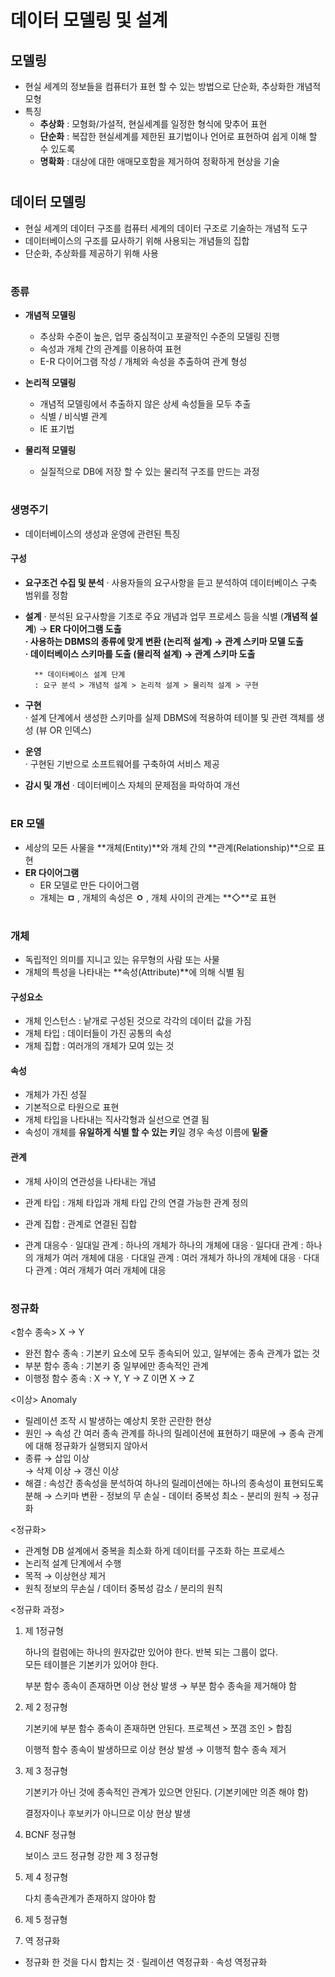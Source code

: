 # 데이터 모델링 및 설계

 ## 모델링 
   - 현실 세계의 정보들을 컴퓨터가 표현 할 수 있는 방법으로 단순화, 추상화한 개념적 모형
   - 특징     
     - **추상화** : 모형화/가설적, 현실세계를 일정한 형식에 맞추어 표현    
     - **단순화** : 복잡한 현실세계를 제한된 표기법이나 언어로 표현하여 쉽게 이해 할 수 있도록    
     - **명확화** : 대상에 대한 애매모호함을 제거하여 정확하게 현상을 기술    
#
## 데이터 모델링
  - 현실 세계의 데이터 구조를 컴퓨터 세계의 데이터 구조로 기술하는 개념적 도구 
  - 데이터베이스의 구조를 묘사하기 위해 사용되는 개념들의 집합 
  - 단순화, 추상화를 제공하기 위해 사용 
#  
  ### 종류  
   - **개념적 모델링** 
      - 추상화 수준이 높은, 업무 중심적이고 포괄적인 수준의 모델링 진행 
	  - 속성과 개체 간의 관계를 이용하여 표현
	  - E-R 다이어그램 작성 / 개체와 속성을 추출하여 관계 형성 
	  
   - **논리적 모델링** 
      - 개념적 모델링에서 추출하지 않은 상세 속성들을 모두 추출
      - 식별 / 비식별 관계 
      - IE 표기법 
      
   - **물리적 모델링** 
      - 실질적으로 DB에 저장 할 수 있는 물리적 구조를 만드는 과정 
 
#
 ### 생명주기    
   - 데이터베이스의 생성과 운영에 관련된 특징 
 
   #### 구성 
   - **요구조건 수집 및 분석** 
       · 사용자들의 요구사항을 듣고 분석하여 데이터베이스 구축 범위를 정함
       
   - **설계** 
       · 분석된 요구사항을 기초로 주요 개념과 업무 프로세스 등을 식별 (**개념적 설계**) → **ER 다이어그램 도출   
       · 사용하는 DBMS의 종류에 맞게 변환 (**논리적 설계**) → **관계 스키마 모델** 도출   
       · 데이터베이스 스키마를 도출 (**물리적 설계**) → **관계 스키마** 도출**
       
           ** 데이터베이스 설계 단계
	       : 요구 분석 > 개념적 설계 > 논리적 설계 > 물리적 설계 > 구현 
       
   - **구현**   
       · 설계 단계에서 생성한 스키마를 실제 DBMS에 적용하여 테이블 및 관련 객체를 생성 (뷰 OR 인덱스)
       
   - **운영**    
       · 구현된  기반으로 소프트웨어를 구축하여 서비스 제공 
       
   - **감시 및 개선**
       · 데이터베이스 자체의 문제점을 파악하여 개선 
   
#   
### ER 모델
 - 세상의 모든 사물을 **개체(Entity)**와 개체 간의 **관계(Relationship)**으로 표현
 - **ER 다이어그램** 
   - ER 모델로 만든 다이어그램 
   - 개체는 **ㅁ** , 개체의 속성은 **ㅇ** ,  개체 사이의 관계는 **◇**로 표현

#
### 개체 
  - 독립적인 의미를 지니고 있는 유무형의 사람 또는 사물 
  - 개체의 특성을 나타내는 **속성(Attribute)**에 의해 식별 됨
  
  #### 구성요소 
   - 개체 인스턴스 : 낱개로 구성된 것으로 각각의 데이터 값을 가짐 
   - 개체 타입 : 데이터들이 가진 공통의 속성
   - 개체 집합 : 여러개의 개체가 모여 있는 것 
   
  #### 속성 
   - 개체가 가진 성질 
   - 기본적으로 타원으로 표현 
   - 개체 타입을 나타내는 직사각형과 실선으로 연결 됨 
   - 속성이 개체를 **유일하게 식별 할 수 있는 키**일 경우 속성 이름에 **밑줄** 
  
  #### 관계 
   - 개체 사이의 연관성을 나타내는 개념 
   - 관계 타입 : 개체 타입과 개체 타입 간의 연결 가능한 관계 정의 
   - 관계 집합 : 관계로 연결된 집합
   
   - 관계 대응수 
     · 일대일 관계 : 하나의 개체가 하나의 개체에 대응 
     · 일다대 관계 : 하나의 개체가 여러 개체에 대응 
     · 다대일 관계 : 여러 개체가 하나의 개체에 대응 
     · 다대다 관계 : 여러 개체가 여러 개체에 대응 
   
   
#
### 정규화

<함수 종속> 
   X → Y 
   
   - 완전 함수 종속 : 기본키 요소에 모두 종속되어 있고, 일부에는 종속 관계가 없는 것 
   - 부분 함수 종속 : 기본키 중 일부에만 종속적인 관계 
   - 이행정 함수 종속 : X → Y, Y → Z 이면 X → Z 
   
   
<이상> Anomaly 
 - 릴레이션 조작 시 발생하는 예상치 못한 곤란한 현상 
 - 원인 
   → 속성 간 여러 종속 관계를 하나의 릴레이션에 표현하기 때문에 
   → 종속 관계에 대해 정규화가 실행되지 않아서 
 - 종류 
   → 삽입 이상   
   → 삭제 이상
   → 갱신 이상 
 - 해결 : 속성간 종속성을 분석하여 하나의 릴레이션에는 하나의 종속성이 표현되도록 분해
        → 스키마 변환 
          - 정보의 무 손실 
          - 데이터 중복성 최소
          - 분리의 원칙 → 정규화 

<정규화>
 - 관계형 DB 설계에서 중복을 최소화 하게 데이터를 구조화 하는 프로세스 
 - 논리적 설계 단계에서 수행 
 - 목적 
   → 이상현상 제거 
 - 원칙 정보의 무손실 / 데이터 중복성 감소 / 분리의 원칙


 
<정규화 과정>
 1) 제 1정규형 
    
    하나의 컬럼에는 하나의 원자값만 있어야 한다.
    반복 되는 그룹이 없다.	
    모든 테이블은 기본키가 있어야 한다.	  
	
	
	부분 함수 종속이 존재하면 이상 현상 발생 → 부분 함수 종속을 제거해야 함 
	
	
 2) 제 2 정규형 
    
    기본키에 부분 함수 종속이 존재하면 안된다.
    프로젝션 > 쪼갬     조인 > 합침

    이행적 함수 종속이 발생하므로 이상 현상 발생 → 이행적 함수 종속 제거 	
   

 3) 제 3 정규형 
 
    기본키가 아닌 것에 종속적인 관계가 있으면 안된다. (기본키에만 의존 해야 함)
	
	결정자이나 후보키가 아니므로 이상 현상 발생 

 4) BCNF 정규형 
    
    보이스 코드 정규형 
    강한 제 3 정규형
   
 5) 제 4 정규형
     
	다치 종속관계가 존재하지 않아야 함 
	
 6) 제 5 정규형	
	

 7) 역 정규화 
   - 정규화 한 것을 다시 합치는 것 
     · 릴레이션 역정규화
     · 속성 역정규화 








  
